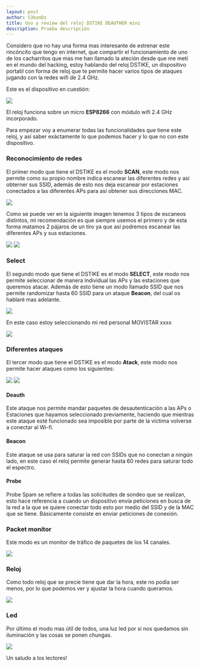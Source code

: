 ```yaml
---
layout: post
author: S3konDz
title: Uso y review del reloj DSTIKE DEAUTHER mini
description: Prueba descripción
---
```

Considero que no hay una forma mas interesante de estrenar este rincóncito que tengo en internet, que compartir el funcionamiento de uno de los cacharritos
que mas me han llamado la ateción desde que me metí en el mundo del hacking, estoy hablando del reloj DSTIKE, un dispositivo portatil con forma de reloj que te 
permite hacer varios tipos de ataques jugando con la redes wifi de 2.4 GHz. 

Este es el dispositivo en cuestión: 

<img src="https://ae01.alicdn.com/kf/H79491ed834ec4bed901e4931f7a6bfdbQ.jpg">

El reloj funciona sobre un micro **ESP8266** con módulo wifi 2.4 GHz incorporado.

Para empezar voy a enumerar todas las funcionalidades que tiene este reloj, y así saber exáctamente lo que podemos hacer y lo que no con este dispositivo.

### Reconocimiento de redes 

El primer modo que tiene el DSTIKE es el modo **SCAN**, este modo nos permite como su propio nombre indica escanear las diferentes redes y así obterner sus SSID, 
además de esto nos deja escanear por estaciones conectados a las diferentes APs para así obtener sus direcciones MAC. 


<img src="http://drive.google.com/uc?export=view&id=14TWYjX1aQS1nNS8sGw9VC-U6oAqaHcQP">


Como se puede ver en la siguiente imagen tenemos 3 tipos de escaneos distintos, mi recomendación es que siempre usemos el primero y de esta forma matamos 2
pájaros de un tiro ya que así podremos escanear las diferentes APs y sus estaciones.


<img src="http://drive.google.com/uc?export=view&id=10IJ2eT7eYzYrsutM8zb-jRvtgiwRDcBI">

<img src="http://drive.google.com/uc?export=view&id=1-nmqjWtu0phccrTzI8ifpMreB-OjDeSR">


### Select

El segundo modo que tiene el DSTIKE es el modo **SELECT**, este modo nos permite seleccionar de manera individual las APs y las estaciones que queremos atacar.
Además de esto tiene un modo llamado SSID que nos permite randomizar hasta 60 SSID para un ataque **Beacon**, del cual os hablaré mas adelante. 

<img src="http://drive.google.com/uc?export=view&id=1QbYqTJ0FHR2vjzZCG9Lhe620hdlbXX-H">

En este caso estoy seleccionando mi red personal MOVISTAR xxxx


<img src="http://drive.google.com/uc?export=view&id=1ic5j9qGRDPXVTqanDGR_3PhkbqxgIejR">


### Diferentes ataques 

El tercer modo que tiene el DSTIKE es el modo **Atack**, este modo nos permite hacer ataques como los siguientes: 

<img src="http://drive.google.com/uc?export=view&id=12CyUSiy4H7CEHr3SeYljn5388mDZpYzS">

<img src="http://drive.google.com/uc?export=view&id=1QJgGx-3SAWRLODMBqIy1XlcGxAnDZKre">

#### Deauth

Este ataque nos permite mandar paquetes de desautenticación a las APs o Estaciones que hayamos seleccionado previamente, haciendo que mientras este ataque esté funcionado sea imposible por parte de la víctima volverse a conectar al Wi-fi.

#### Beacon

Este ataque se usa para saturar la red con SSIDs que no conectan a ningún lado, en este caso el reloj permite generar hasta 60 redes para saturar todo el espectro.

#### Probe

Probe Spam se refiere a todas las solicitudes de sondeo que se realizan, esto hace referencia a cuando un dispositivo envía peticiones en busca de la red a la que se quiere conectar todo esto por medio del SSID y de la MAC que se tiene. Básicamente consiste en enviar peticiones de conexión.


### Packet monitor

Este modo es un monitor de tráfico de paquetes de los 14 canales.

<img src="http://drive.google.com/uc?export=view&id=1wox9lHmak5aaJFvutEo_PK9O20rWEciI">

### Reloj

Como todo reloj que se precie tiene que dar la hora, este no podía ser menos, por lo que podemos ver y ajustar la hora cuando queramos.

<img src="http://drive.google.com/uc?export=view&id=1GNF-NSvdXs4wVqNsR9UhKjiWtI-zwW0Z">

### Led

Por último el modo mas útil de todos, una luz led por si nos quedamos sin iluminación y las cosas se ponen chungas. 

<img src="http://drive.google.com/uc?export=view&id=15ZhBReXFhiuBElQqMvj9E4Hmacv7Q5aP">

Un saludo a los lectores! 
